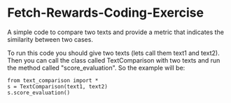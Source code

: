 # Fetch-Rewards-Coding-Exercise
A simple code to compare two texts and provide a metric that indicates the similarity between two cases.

To run this code you should give two texts (lets call them text1 and text2). Then you can call the class called TextComparison with two texts and run the method called "score_evaluation". So the example will be:

```
from text_comparison import *
s = TextComparison(text1, text2)
s.score_evaluation()
```

